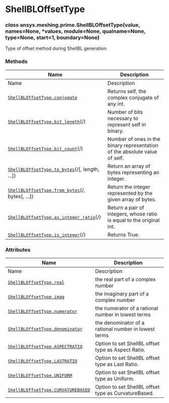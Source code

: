 # ShellBLOffsetType

<a id="ansys.meshing.prime.ShellBLOffsetType"></a>

### *class* ansys.meshing.prime.ShellBLOffsetType(value, names=None, \*values, module=None, qualname=None, type=None, start=1, boundary=None)

Type of offset method during ShellBL generation.

<!-- !! processed by numpydoc !! -->

### Methods

| Name | Description |
|-------------------------------------------------------------------------------------------------------------------------------------------------------------|----------------------------------------------------------------------------|
| Name | Description |
| [`ShellBLOffsetType.conjugate`](ansys.meshing.prime.ShellBLOffsetType.conjugate.md#ansys.meshing.prime.ShellBLOffsetType.conjugate)                         | Returns self, the complex conjugate of any int.                            |
| [`ShellBLOffsetType.bit_length`](ansys.meshing.prime.ShellBLOffsetType.bit_length.md#ansys.meshing.prime.ShellBLOffsetType.bit_length)(/)                   | Number of bits necessary to represent self in binary.                      |
| [`ShellBLOffsetType.bit_count`](ansys.meshing.prime.ShellBLOffsetType.bit_count.md#ansys.meshing.prime.ShellBLOffsetType.bit_count)(/)                      | Number of ones in the binary representation of the absolute value of self. |
| [`ShellBLOffsetType.to_bytes`](ansys.meshing.prime.ShellBLOffsetType.to_bytes.md#ansys.meshing.prime.ShellBLOffsetType.to_bytes)(/[, length, ...])          | Return an array of bytes representing an integer.                          |
| [`ShellBLOffsetType.from_bytes`](ansys.meshing.prime.ShellBLOffsetType.from_bytes.md#ansys.meshing.prime.ShellBLOffsetType.from_bytes)(/, bytes[, ...])     | Return the integer represented by the given array of bytes.                |
| [`ShellBLOffsetType.as_integer_ratio`](ansys.meshing.prime.ShellBLOffsetType.as_integer_ratio.md#ansys.meshing.prime.ShellBLOffsetType.as_integer_ratio)(/) | Return a pair of integers, whose ratio is equal to the original int.       |
| [`ShellBLOffsetType.is_integer`](ansys.meshing.prime.ShellBLOffsetType.is_integer.md#ansys.meshing.prime.ShellBLOffsetType.is_integer)(/)                   | Returns True.                                                              |

### Attributes

| Name | Description |
|----------------------------------------------------------------------------------------------------------------------------------------------------|------------------------------------------------------|
| Name | Description |
| [`ShellBLOffsetType.real`](ansys.meshing.prime.ShellBLOffsetType.real.md#ansys.meshing.prime.ShellBLOffsetType.real)                               | the real part of a complex number                    |
| [`ShellBLOffsetType.imag`](ansys.meshing.prime.ShellBLOffsetType.imag.md#ansys.meshing.prime.ShellBLOffsetType.imag)                               | the imaginary part of a complex number               |
| [`ShellBLOffsetType.numerator`](ansys.meshing.prime.ShellBLOffsetType.numerator.md#ansys.meshing.prime.ShellBLOffsetType.numerator)                | the numerator of a rational number in lowest terms   |
| [`ShellBLOffsetType.denominator`](ansys.meshing.prime.ShellBLOffsetType.denominator.md#ansys.meshing.prime.ShellBLOffsetType.denominator)          | the denominator of a rational number in lowest terms |
| [`ShellBLOffsetType.ASPECTRATIO`](ansys.meshing.prime.ShellBLOffsetType.ASPECTRATIO.md#ansys.meshing.prime.ShellBLOffsetType.ASPECTRATIO)          | Option to set ShellBL offset type as Aspect Ratio.   |
| [`ShellBLOffsetType.LASTRATIO`](ansys.meshing.prime.ShellBLOffsetType.LASTRATIO.md#ansys.meshing.prime.ShellBLOffsetType.LASTRATIO)                | Option to set ShellBL offset type as Last Ratio.     |
| [`ShellBLOffsetType.UNIFORM`](ansys.meshing.prime.ShellBLOffsetType.UNIFORM.md#ansys.meshing.prime.ShellBLOffsetType.UNIFORM)                      | Option to set ShellBL offset type as Uniform.        |
| [`ShellBLOffsetType.CURVATUREBASED`](ansys.meshing.prime.ShellBLOffsetType.CURVATUREBASED.md#ansys.meshing.prime.ShellBLOffsetType.CURVATUREBASED) | Option to set ShellBL offset type as CurvatureBased. |
<!-- vale on -->